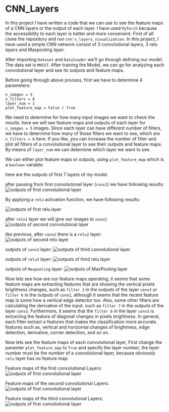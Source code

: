 # CNN_Layers

In this project I have written a code that we can use to see the feature maps of a CNN layers or the output of each layer. I have used ```PyTorch``` because the accessibility to each layer is better and more convenient. 
First of all clone the repository and run ```cnn's_layers_visualization```. 
In this project, I have used a simple CNN network consist of 3 convolutional layers, 3 relu layers and Maxpooling layer. 

After importing ```Dataset``` and ```Dataloader``` we'll go through defining our model. The data set is ```MNIST```. After training the Model, we can go for analyzing each convolutional layer and see its outputs and feature maps. 

Before going through above process, first we have to determine 4 parameters:

```
n_images = 5
n_filters = 8
layer_num = 1
plot_feature_map = False / True
```

We need to determine for how many input images we want to check the results. here we will see feature maps and outputs of each layer for ```n_images = 5``` images. Since each layer can have different number of filters, we have to determine how many of those filters we want to see, which are ```n_filters = 8``` here. If you like, you can increase the number of filter and plot all filters of a convolutional layer to see their outputs and feature maps. By means of ```layer_num``` we can determine which layer we want to see.

We can either plot feature maps or outputs, using ```plot_feature_map``` which is a ```boolean``` variable.

here are the outputs of first 7 layers of my model.

after passing from first convolutional layer (```conv1```) we have following results: 
![outputs of first convolutional layer](https://drive.google.com/uc?id=1L6_xoW8c5KA1p3olsk6ZldBPz-_fw6YY)

By applying a ```relu``` activation function, we have following results:

![outputs of first relu layer](https://drive.google.com/uc?id=18KvBG3qbk_Dq1Da4_poF6BrqkgMYchaP)

after ```relu1``` layer we will give our images to ```conv2```:
![outputs of second convolutional layer](https://drive.google.com/uc?id=1hs-W4m7xjm2K1QqR-ki6ixSuGvOPSbHr)

like previous, after ```conv2``` there is a ```relu2``` layer:
![outputs of second relu layer](https://drive.google.com/uc?id=1wvwCup6rgMlHgEnzczoUDpIfRwN_8s0h)

outputs of ```conv3``` layer:
![outputs of third convolutional layer](https://drive.google.com/uc?id=1t_G9ETxxjQEoC9oBxXZcXMjSJ4aOLmF4)

outputs of ```relu3``` layer:
![outputs of third relu layer](https://drive.google.com/uc?id=1tHxN-_w63-XpYSWKk1bTentp42WvzsB2)


outputs of ```Maxpooling``` layer:
![outputs of MaxPooling layer](https://drive.google.com/uc?id=1oM2ZFQPY4Q4WXoFdw1FOQzueNyCzIRdq)

Now lets see how are our feature maps operating, it seems that some feature maps are extracting features that are showing the vertical pixels brightness changes, such as ```filter 2```  in the outputs of the layer ```conv3```  or ```filter 6``` in the outputs of ```conv2```, although it seems that the recent feature map is some how a vertical edge detector too. Also, some other filters are calculating the derivative of the input. such as ```filter 7``` in the outputs of the layer ```conv2```. Furthermore, it seems that the ```filter 6``` in the layer ```conv3``` is extracting the feature of diagonal changes in pixels brightness. In general, each filter extract a features that makes the classification more accurate. features such as, vertical and horizontal changes of brightness, edge detection, derivative, corner detection, and so on. 

Now lets see the feature maps of each convolutional layer, First change the paramter ```plot_feature_map``` to ```True``` and specify the layer number, the layer number must be the number of a convolutional layer, because obviously ```relu``` layer has no feature map:  

Feature maps of the first convolutional Layers:
![outputs of first convolutional layer](https://drive.google.com/uc?id=1EY-zhIS3T4spihYHM4kXwIZdKj5gmQgH)

Feature maps of the second convolutional Layers:
![outputs of first convolutional layer](https://drive.google.com/uc?id=1WPpAqAM9nmfX9k5_vM6s7ScsR0fbW_jR)

Feature maps of the third convolutional Layers:
![outputs of first convolutional layer](https://drive.google.com/uc?id=1P8cjxlbyJvqFzcoFo93TdZcxZdfCM3db)

